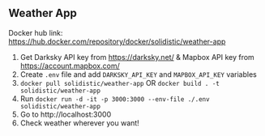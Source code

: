 ## Weather App

Docker hub link: https://hub.docker.com/repository/docker/solidistic/weather-app

1. Get Darksky API key from https://darksky.net/ & Mapbox API key from https://account.mapbox.com/
2. Create `.env` file and add `DARKSKY_API_KEY` and `MAPBOX_API_KEY` variables
3. `docker pull solidistic/weather-app` OR `docker build . -t solidistic/weather-app`
4. Run `docker run -d -it -p 3000:3000 --env-file ./.env solidistic/weather-app`
5. Go to http://localhost:3000
6. Check weather wherever you want!
